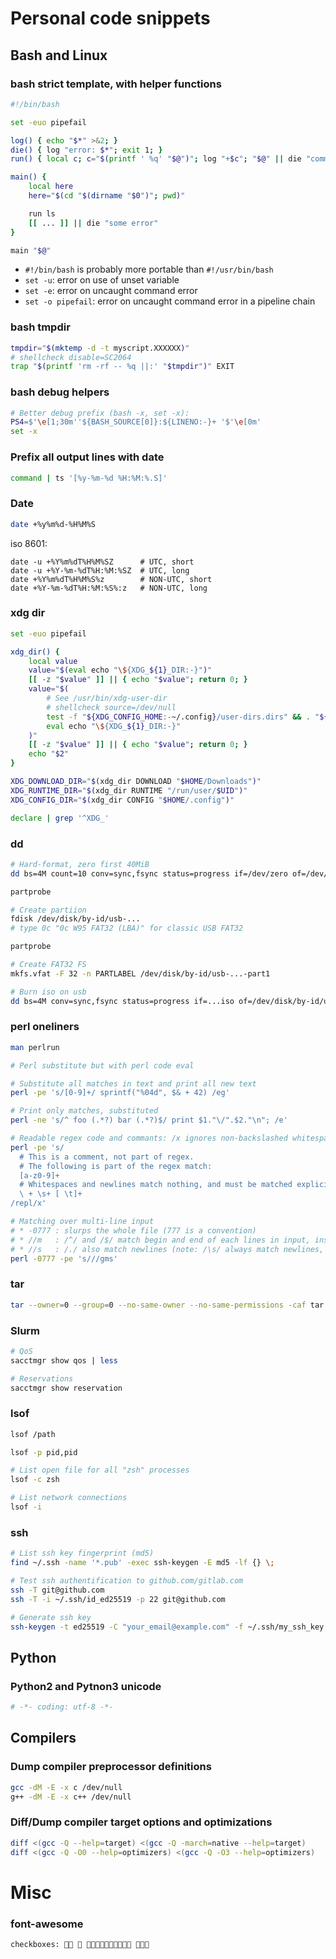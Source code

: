 # Personal code snippets


## Bash and Linux

### bash strict template, with helper functions

```sh
#!/bin/bash

set -euo pipefail

log() { echo "$*" >&2; }
die() { log "error: $*"; exit 1; }
run() { local c; c="$(printf ' %q' "$@")"; log "+$c"; "$@" || die "command failed ($?):$c"; }

main() {
    local here
    here="$(cd "$(dirname "$0")"; pwd)"

    run ls
    [[ ... ]] || die "some error"
}

main "$@"
```

- `#!/bin/bash` is probably more portable than `#!/usr/bin/bash`
- `set -u`: error on use of unset variable
- `set -e`: error on uncaught command error
- `set -o pipefail`: error on uncaught command error in a pipeline chain

### bash tmpdir

```sh
tmpdir="$(mktemp -d -t myscript.XXXXXX)"
# shellcheck disable=SC2064
trap "$(printf 'rm -rf -- %q ||:' "$tmpdir")" EXIT
```

### bash debug helpers

```sh
# Better debug prefix (bash -x, set -x):
PS4=$'\e[1;30m''${BASH_SOURCE[0]}:${LINENO:-}+ '$'\e[0m'
set -x
```

### Prefix all output lines with date

```sh
command | ts '[%y-%m-%d %H:%M:%.S]'
```

### Date

```sh
date +%y%m%d-%H%M%S
```

iso 8601:
```
date -u +%Y%m%dT%H%M%SZ      # UTC, short
date -u +%Y-%m-%dT%H:%M:%SZ  # UTC, long
date +%Y%m%dT%H%M%S%z        # NON-UTC, short
date +%Y-%m-%dT%H:%M:%S%:z   # NON-UTC, long
```

### xdg dir

```sh
set -euo pipefail

xdg_dir() {
    local value
    value="$(eval echo "\${XDG_${1}_DIR:-}")"
    [[ -z "$value" ]] || { echo "$value"; return 0; }
    value="$(
        # See /usr/bin/xdg-user-dir
        # shellcheck source=/dev/null
        test -f "${XDG_CONFIG_HOME:-~/.config}/user-dirs.dirs" && . "${XDG_CONFIG_HOME:-~/.config}/user-dirs.dirs"
        eval echo "\${XDG_${1}_DIR:-}"
    )"
    [[ -z "$value" ]] || { echo "$value"; return 0; }
    echo "$2"
}

XDG_DOWNLOAD_DIR="$(xdg_dir DOWNLOAD "$HOME/Downloads")"
XDG_RUNTIME_DIR="$(xdg_dir RUNTIME "/run/user/$UID")"
XDG_CONFIG_DIR="$(xdg_dir CONFIG "$HOME/.config")"

declare | grep '^XDG_'
```

### dd

```sh
# Hard-format, zero first 40MiB
dd bs=4M count=10 conv=sync,fsync status=progress if=/dev/zero of=/dev/disk/by-id/usb-...

partprobe

# Create partiion
fdisk /dev/disk/by-id/usb-...
# type 0c "0c W95 FAT32 (LBA)" for classic USB FAT32

partprobe

# Create FAT32 FS
mkfs.vfat -F 32 -n PARTLABEL /dev/disk/by-id/usb-...-part1
```

```sh
# Burn iso on usb
dd bs=4M conv=sync,fsync status=progress if=...iso of=/dev/disk/by-id/usb-...
```

### perl oneliners

```sh
man perlrun
```

```sh
# Perl substitute but with perl code eval

# Substitute all matches in text and print all new text
perl -pe 's/[0-9]+/ sprintf("%04d", $& + 42) /eg'

# Print only matches, substituted
perl -ne 's/^ foo (.*?) bar (.*?)$/ print $1."\/".$2."\n"; /e'
```

```sh
# Readable regex code and commants: /x ignores non-backslashed whitespaces, and allow '#' comments.
perl -pe 's/
  # This is a comment, not part of regex.
  # The following is part of the regex match:
  [a-z0-9]+
  # Whitespaces and newlines match nothing, and must be matched explicitly
  \ + \s+ [ \t]+
/repl/x'
```

```sh
# Matching over multi-line input
# * -0777 : slurps the whole file (777 is a convention)
# * //m   : /^/ and /$/ match begin and end of each lines in input, instead of begin and end of whole input
# * //s   : /./ also match newlines (note: /\s/ always match newlines, /\s+$/ match trailing spaces)
perl -0777 -pe 's///gms'
```

### tar

```sh
tar --owner=0 --group=0 --no-same-owner --no-same-permissions -caf tar.tar.xz -C dir file ...
```

### Slurm

```sh
# QoS
sacctmgr show qos | less
```

```sh
# Reservations
sacctmgr show reservation
```

### lsof

```sh
lsof /path

lsof -p pid,pid

# List open file for all "zsh" processes
lsof -c zsh

# List network connections
lsof -i
```

### ssh

```sh
# List ssh key fingerprint (md5)
find ~/.ssh -name '*.pub' -exec ssh-keygen -E md5 -lf {} \;

# Test ssh authentification to github.com/gitlab.com
ssh -T git@github.com
ssh -T -i ~/.ssh/id_ed25519 -p 22 git@github.com

# Generate ssh key
ssh-keygen -t ed25519 -C "your_email@example.com" -f ~/.ssh/my_ssh_key
```

## Python

### Python2 and Pytnon3 unicode

```py
# -*- coding: utf-8 -*-
```


## Compilers

### Dump compiler preprocessor definitions

```sh
gcc -dM -E -x c /dev/null
g++ -dM -E -x c++ /dev/null
```

### Diff/Dump compiler target options and optimizations

```sh
diff <(gcc -Q --help=target) <(gcc -Q -march=native --help=target)
diff <(gcc -Q -O0 --help=optimizers) <(gcc -Q -O3 --help=optimizers)
```


# Misc

### font-awesome

```txt
checkboxes:    
```
